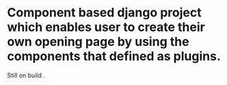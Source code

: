 # Component based django project which enables user to create their own opening page by using the components that defined as plugins.


Still on build . 
